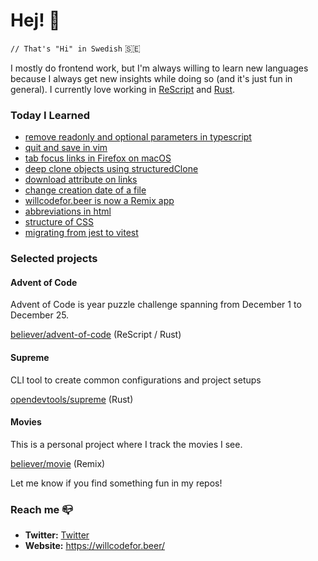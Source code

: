 # Hej! :wave:

`// That's "Hi" in Swedish` 🇸🇪

I mostly do frontend work, but I'm always willing to learn new languages because I always get new insights while doing so (and it's just fun in general). I currently love working in [ReScript](https://rescript-lang.org/) and [Rust](https://www.rust-lang.org/).

### Today I Learned

<!--START_SECTION:feed-->
* [remove readonly and optional parameters in typescript](https:&#x2F;&#x2F;willcodefor.beer&#x2F;posts&#x2F;tsrm)
* [quit and save in vim](https:&#x2F;&#x2F;willcodefor.beer&#x2F;posts&#x2F;vimq)
* [tab focus links in Firefox on macOS](https:&#x2F;&#x2F;willcodefor.beer&#x2F;posts&#x2F;tabff)
* [deep clone objects using structuredClone](https:&#x2F;&#x2F;willcodefor.beer&#x2F;posts&#x2F;deep)
* [download attribute on links](https:&#x2F;&#x2F;willcodefor.beer&#x2F;posts&#x2F;dattr)
* [change creation date of a file](https:&#x2F;&#x2F;willcodefor.beer&#x2F;posts&#x2F;chfiled)
* [willcodefor.beer is now a Remix app](https:&#x2F;&#x2F;willcodefor.beer&#x2F;posts&#x2F;wcfr)
* [abbreviations in html](https:&#x2F;&#x2F;willcodefor.beer&#x2F;posts&#x2F;abbr)
* [structure of CSS](https:&#x2F;&#x2F;willcodefor.beer&#x2F;posts&#x2F;css)
* [migrating from jest to vitest](https:&#x2F;&#x2F;willcodefor.beer&#x2F;posts&#x2F;vitest)
<!--END_SECTION:feed-->

### Selected projects

#### Advent of Code

Advent of Code is year puzzle challenge spanning from December 1 to December 25.

[believer/advent-of-code](https://github.com/believer/advent-of-code) (ReScript / Rust)

#### Supreme

CLI tool to create common configurations and project setups

[opendevtools/supreme](https://github.com/opendevtools/supreme) (Rust)

#### Movies

This is a personal project where I track the movies I see.

[believer/movie](https://github.com/believer/movie) (Remix)

Let me know if you find something fun in my repos!

### Reach me 📪 

- **Twitter:** [Twitter](https://twitter.com/rnattochdag)
- **Website:** https://willcodefor.beer/
